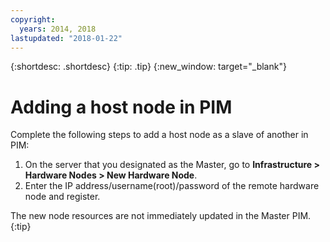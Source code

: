 ```yaml
---
copyright:
  years: 2014, 2018
lastupdated: "2018-01-22"
---
```

{:shortdesc: .shortdesc}
{:tip: .tip}
{:new_window: target="_blank"}

# Adding a host node in PIM

Complete the following steps to add a host node as a slave of another in PIM:

1. On the server that you designated as the Master, go to **Infrastructure > Hardware Nodes > New Hardware Node**.
2. Enter the IP address/username(root)/password of the remote hardware node and register.

The new node resources are not immediately updated in the Master PIM.
{:tip}


